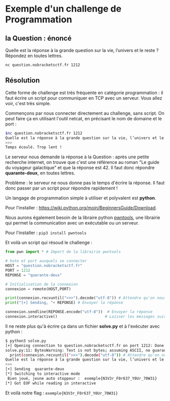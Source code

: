 # Exemple d'un challenge de Programmation

## la Question : énoncé 
Quelle est la réponse à la grande question sur la vie, l’univers et le reste ? Répondez en toutes lettres.

`nc question.nobracketsctf.fr 1212`
## Résolution

Cette forme de challenge est très fréquente en catégorie programmation : il faut écrire un script pour communiquer en TCP avec un serveur.
Vous allez voir, c'est très simple.

Commençons par nous connecter directement au challenge, sans script. On peut faire ça en utilisant l'outil netcat, en précisant le nom de domaine et le port : 

```bash
$nc question.nobracketsctf.fr 1212
Quelle est la réponse à la grande question sur la vie, l’univers et le reste ? Répondez en toutes lettres.
>>> 
Temps écoulé. Trop lent !
```

Le serveur nous demande la réponse à la Question : après une petite recherche internet, on trouve que c'est une référence au roman "Le guide du voyageur galactique" et que la réponse est 42. Il faut donc répondre **quarante-deux**, en toutes lettres.

Problème : le serveur ne nous donne pas le temps d'écrire la réponse. Il faut donc passer par un script pour répondre rapidement ! 

Un langage de programmation simple à utiliser et polyvalent est **python**.

Pour l'installer : https://wiki.python.org/moin/BeginnersGuide/Download.

Nous aurons également besoin de la libraire python [pwntools](https://docs.pwntools.com/en/stable/), une librairie qui permet la communication avec un exécutable ou un serveur.

Pour l'installer : `pip3 install pwntools`

Et voilà un script qui résoud le challenge :
```python
from pwn import * # Import de la librairie pwntools

# hote et port auxquels se connecter
HOST = "question.nobracketsctf.fr"
PORT = 1212
REPONSE = "quarante-deux"

# Initialisation de la connexion
connexion = remote(HOST,PORT)

print(connexion.recvuntil(">>>").decode("utf-8")) # Attendre qu'on nous demande d'envoyer la réponse
print("[+] Sending, "+ REPONSE) # Envoyer la réponse

connexion.sendline(REPONSE.encode("utf-8"))  # Envoyer la réponse
connexion.interactive()                     # Laisser les messages suivant dérouler sans rien faire
```


Il ne reste plus qu'à écrire ça dans un fichier **solve.py** et à l'exécuter avec python : 

```bash
$ python3 solve.py 
[+] Opening connection to question.nobracketsctf.fr on port 1212: Done
solve.py:11: BytesWarning: Text is not bytes; assuming ASCII, no guarantees. See https://docs.pwntools.com/#bytes
  print(connexion.recvuntil(">>>").decode("utf-8")) # Attendre qu'on nous demande d'envoyer la réponse
Quelle est la réponse à la grande question sur la vie, l’univers et le reste ? Répondez en toutes lettres.
>>>
[+] Sending  quarante-deux
[*] Switching to interactive mode
 Bien joué, jeune auto stoppeur :  exemple{N3V3r_F0r637_Y0Ur_70W31}
[*] Got EOF while reading in interactive
```

Et voilà notre flag : `exemple{N3V3r_F0r637_Y0Ur_70W31}`